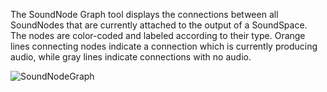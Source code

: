 The SoundNode Graph tool displays the connections between all SoundNodes that are currently attached to the output of a SoundSpace. The nodes are color-coded and labeled according to their type. Orange lines connecting nodes indicate a connection which is currently producing audio, while gray lines indicate connections with no audio. 



![SoundNodeGraph](https://media.githubusercontent.com/media/zeroengineteam/ZeroFiles/master/doc_files/46353.png) 

  
  
  
  
  
  
  

 